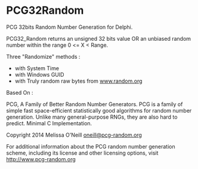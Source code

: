 # PCG32Random
PCG 32bits Random Number Generation for Delphi.

PCG32_Random returns an unsigned 32 bits value OR an unbiased random number within the range 0 <= X < Range.

Three "Randomize" methods :
- with System Time
- with Windows GUID
- with Truly random raw bytes from www.random.org

Based On :

PCG, A Family of Better Random Number Generators.
PCG is a family of simple fast space-efficient statistically good algorithms for random number generation. Unlike many general-purpose RNGs, they are also hard to predict.
Minimal C Implementation.

Copyright 2014 Melissa O'Neill <oneill@pcg-random.org>

For additional information about the PCG random number generation scheme, including its license and other licensing options, visit http://www.pcg-random.org
